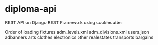 # diploma-api
REST API on Django REST Framework using cookiecutter

Order of loading fixtures
adm_levels.xml
adm_divisions.xml
users.json
adbanners
arts
clothes
electronics
other
realestates
transports
bargains